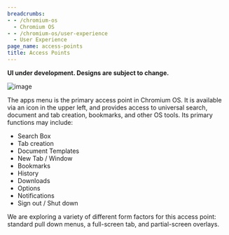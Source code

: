 ```yaml
---
breadcrumbs:
- - /chromium-os
  - Chromium OS
- - /chromium-os/user-experience
  - User Experience
page_name: access-points
title: Access Points
---
```


**UI under development. Designs are subject to change.**

<img alt="image" src="/chromium-os/user-experience/access-points/apppng">

The apps menu is the primary access point in Chromium OS. It is available via an
icon in the upper left, and provides access to universal search, document and
tab creation, bookmarks, and other OS tools. Its primary functions may include:

*   Search Box
*   Tab creation
*   Document Templates
*   New Tab / Window
*   Bookmarks
*   History
*   Downloads
*   Options
*   Notifications
*   Sign out / Shut down

We are exploring a variety of different form factors for this access point:
standard pull down menus, a full-screen tab, and partial-screen overlays.